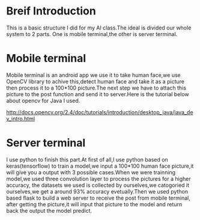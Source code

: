 # Breif Introduction
This is a basic structure I did for my AI class.The ideal is divided our whole system to 2 parts.
One is mobile terminal,the other is server terminal.

# Mobile terminal
Mobile terminal is an android app we use it 
to take human face,we use OpenCV library to achive this,detect human face and take it as a picture 
then process it to a 100*100 picture.The next step we have to attach this picture to the post 
function and send it to server.Here is the tutorial below about opencv for Java I used.

http://docs.opencv.org/2.4/doc/tutorials/introduction/desktop_java/java_dev_intro.html

# Server terminal
I use python to finish this part.At first of all,I use python based on keras(tensorflow) to train
a model,we input a 100*100 human face picture,it will give you a output with 3 possible cases.When 
we were trainning model,we used three convolution layer to process the pictures for a higher accuracy,
the datasets we used is collected by ourselves,we catogoried it ourselves,we get a around 93% accuracy
evetually.Then we used python based flask to build a web server to receive the post from mobile terminal,
after getting the picture,it will input that picture to the model and return back the output the model 
predict.

